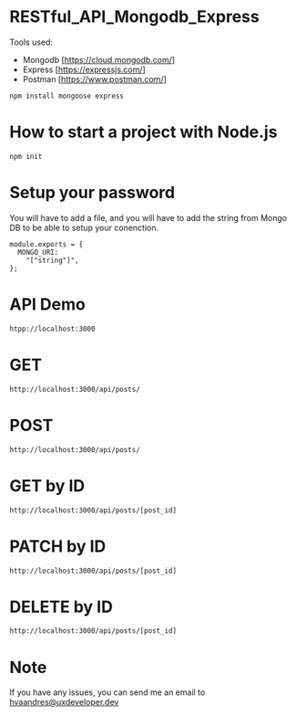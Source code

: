 # RESTful_API_Mongodb_Express

Tools used:

- Mongodb [https://cloud.mongodb.com/]
- Express [https://expressjs.com/]
- Postman [https://www.postman.com/]

```
npm install mongoose express

```

# How to start a project with Node.js

```
npm init
```

# Setup your password

You will have to add a file, and you will have to add the string from Mongo DB to be able to setup your conenction.

```
module.exports = {
  MONGO_URI:
    "["string"]",
};
```

# API Demo

```
htpp://localhost:3000

```

# GET

```
http://localhost:3000/api/posts/
```

# POST

```
http://localhost:3000/api/posts/
```

# GET by ID

```
http://localhost:3000/api/posts/[post_id]
```

# PATCH by ID

```
http://localhost:3000/api/posts/[post_id]
```

# DELETE by ID

```
http://localhost:3000/api/posts/[post_id]
```

# Note

If you have any issues, you can send me an email to hvaandres@uxdeveloper.dev
